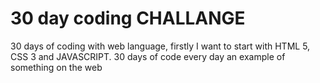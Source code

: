 # 30 day coding CHALLANGE
30 days of coding with web language, firstly I want to start with HTML 5, CSS 3 and JAVASCRIPT. 30 days of code every day an example of something on the web
